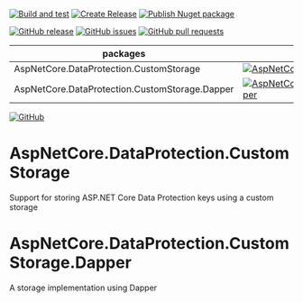[![Build and test](https://github.com/giammin/AspNetCore.DataProtection.CustomStorage/actions/workflows/build.yml/badge.svg)](https://github.com/giammin/AspNetCore.DataProtection.CustomStorage/actions/workflows/build.yml)
[![Create Release](https://github.com/giammin/AspNetCore.DataProtection.CustomStorage/actions/workflows/github-release.yml/badge.svg)](https://github.com/giammin/AspNetCore.DataProtection.CustomStorage/actions/workflows/github-release.yml)
[![Publish Nuget package](https://github.com/giammin/AspNetCore.DataProtection.CustomStorage/actions/workflows/nuget-publish.yml/badge.svg)](https://github.com/giammin/AspNetCore.DataProtection.CustomStorage/actions/workflows/nuget-publish.yml)

[![GitHub release](https://img.shields.io/github/v/release/giammin/AspNetCore.DataProtection.CustomStorage)](https://github.com/giammin/AspNetCore.DataProtection.CustomStorage/releases)
[![GitHub issues](https://img.shields.io/github/issues/giammin/AspNetCore.DataProtection.CustomStorage)](https://github.com/giammin/AspNetCore.DataProtection.CustomStorage/issues)
[![GitHub pull requests](https://img.shields.io/github/issues-pr-raw/giammin/AspNetCore.DataProtection.CustomStorage)](https://github.com/giammin/AspNetCore.DataProtection.CustomStorage/pulls)

| packages | |
| ------- | ------------ | 
| AspNetCore.DataProtection.CustomStorage | [![AspNetCore.DataProtection.CustomStorage](https://img.shields.io/nuget/v/AspNetCore.DataProtection.CustomStorage)](https://www.nuget.org/packages/AspNetCore.DataProtection.CustomStorage/) |
| AspNetCore.DataProtection.CustomStorage.Dapper | [![AspNetCore.DataProtection.CustomStorage.Dapper](https://img.shields.io/nuget/v/AspNetCore.DataProtection.CustomStorage.Dapper)](https://www.nuget.org/packages/AspNetCore.DataProtection.CustomStorage.Dapper/) |


[![GitHub](https://img.shields.io/github/license/giammin/AspNetCore.DataProtection.CustomStorage)](https://github.com/giammin/AspNetCore.DataProtection.CustomStorage/blob/main/LICENSE)

# AspNetCore.DataProtection.CustomStorage
Support for storing ASP.NET Core Data Protection keys using a custom storage

# AspNetCore.DataProtection.CustomStorage.Dapper
A storage implementation using Dapper
